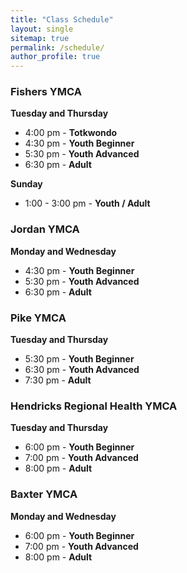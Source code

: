 ```yaml
---
title: "Class Schedule"
layout: single
sitemap: true
permalink: /schedule/
author_profile: true
---
```

### Fishers YMCA
**Tuesday and Thursday**

- 4:00 pm - **Totkwondo**
- 4:30 pm - **Youth Beginner**
- 5:30 pm - **Youth Advanced**
- 6:30 pm - **Adult**

**Sunday**

- 1:00 - 3:00 pm - **Youth / Adult**

### Jordan YMCA
**Monday and Wednesday**

- 4:30 pm - **Youth Beginner**
- 5:30 pm - **Youth Advanced**
- 6:30 pm - **Adult**

### Pike YMCA
**Tuesday and Thursday**

- 5:30 pm - **Youth Beginner**
- 6:30 pm - **Youth Advanced**
- 7:30 pm - **Adult**

### Hendricks Regional Health YMCA
**Tuesday and Thursday**

- 6:00 pm - **Youth Beginner**
- 7:00 pm - **Youth Advanced**
- 8:00 pm - **Adult**

### Baxter YMCA
**Monday and Wednesday**

- 6:00 pm - **Youth Beginner**
- 7:00 pm - **Youth Advanced**
- 8:00 pm - **Adult**
